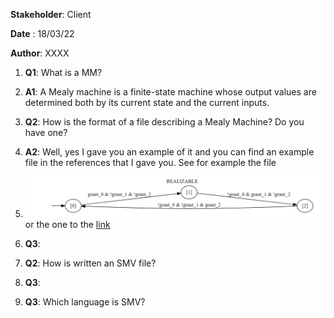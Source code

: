 **Stakeholder**: Client

**Date** : 18/03/22

**Author**: XXXX

1. **Q1**: What is a MM? 
2. **A1**: A Mealy machine is a finite-state machine whose output values are determined both by its current state and the current inputs.
3. **Q2**: How is the format of a file describing a Mealy Machine? Do you have one?
4. **A2**: Well, yes I gave you an example of it and you can find an example file in the references that I gave you. See for example the file 
5. ![MM1](MM1.png) or the one to the [link](https://easyexamnotes.com/p/mealy-machine.html)
6. **Q3**:  

2. **Q2**: How is written an SMV file?
3. **Q3**: 
4. **Q3**: Which language is SMV?
